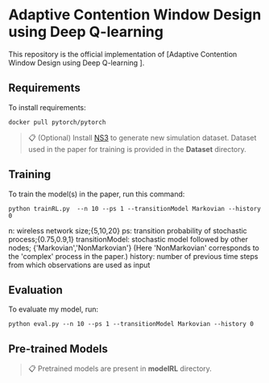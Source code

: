 # Adaptive Contention Window Design using Deep Q-learning

This repository is the official implementation of [Adaptive Contention Window Design using Deep Q-learning
]. 

## Requirements

To install requirements:

```setup
docker pull pytorch/pytorch
```

>📋  (Optional) Install [NS3](https://www.nsnam.org/wiki/Installation) to generate new simulation dataset. Dataset used in the paper for training is provided in the **Dataset** directory.  

## Training

To train the model(s) in the paper, run this command:

```train
python trainRL.py  --n 10 --ps 1 --transitionModel Markovian --history 0
```

n: wireless network size;{5,10,20} 
ps: transition probability of stochastic process;{0.75,0.9,1}
transitionModel: stochastic model followed by other nodes; {'Markovian','NonMarkovian'} (Here 'NonMarkovian' corresponds to the 'complex' process in the paper.) 
history: number of previous time steps from which observations are used as input
## Evaluation

To evaluate my model, run:

```eval
python eval.py --n 10 --ps 1 --transitionModel Markovian --history 0
```

## Pre-trained Models

>📋  Pretrained models are present in **modelRL** directory.
